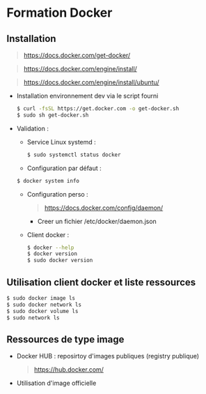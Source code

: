 # Formation Docker

## Installation

> https://docs.docker.com/get-docker/

> https://docs.docker.com/engine/install/

> https://docs.docker.com/engine/install/ubuntu/

- Installation environnement dev via le script fourni

   ```bash
   $ curl -fsSL https://get.docker.com -o get-docker.sh
   $ sudo sh get-docker.sh
   ```

- Validation :
  - Service Linux systemd : 
     ```bash
     $ sudo systemctl status docker
     ```

  - Configuration par défaut :
   ```bash
   $ docker system info
   ```

  - Configuration perso :
    > https://docs.docker.com/config/daemon/
    - Creer un fichier /etc/docker/daemon.json

  - Client docker :
    ```bash
    $ docker --help
    $ docker version
    $ sudo docker version
    ```

## Utilisation client docker et liste ressources

```bash
$ sudo docker image ls
$ sudo docker network ls
$ sudo docker volume ls
$ sudo network ls
```

## Ressources de type image 

- Docker HUB : reposirtoy d'images publiques (registry publique)

   > https://hub.docker.com/


- Utilisation d'image officielle 